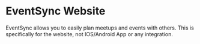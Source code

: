 # EventSync Website
EventSync allows you to easily plan meetups and events with others. This is specifically for the website, not IOS/Android App or any integration.
